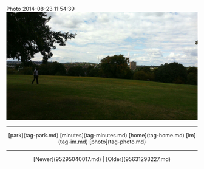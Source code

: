 <!--
title: Photo 2014-08-23 11
date: 2020-06-28T14:38:48.463Z
tags: park, minutes, home, im, photo
-->

Photo 2014-08-23 11:54:39
![](95541121427-0.jpg)

<!--BOTTOM-POST-NAVIGATION-->
---

<center>[park](tag-park.md) [minutes](tag-minutes.md) [home](tag-home.md) [im](tag-im.md) [photo](tag-photo.md)</center>

---

<center>[Newer](95295040017.md) | [Older](95631293227.md)</center>